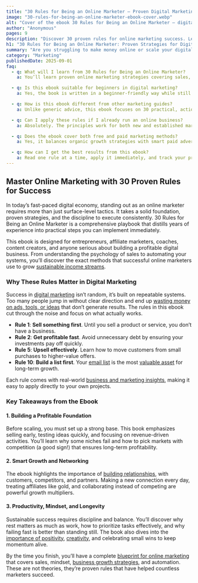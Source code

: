 ```yaml
---
title: "30 Rules for Being an Online Marketer – Proven Digital Marketing Success Guide"
image: "30-rules-for-being-an-online-marketer-ebook-cover.webp"
alt: "Cover of the ebook 30 Rules for Being an Online Marketer – digital marketing success guide with proven strategies and business growth tips"
author: "Anonymous"
pages: 9
description: "Discover 30 proven rules for online marketing success. Learn how to build, grow, and scale your digital business with this powerful ebook."
h1: "30 Rules for Being an Online Marketer: Proven Strategies for Digital Success"
summary: "Are you struggling to make money online or scale your digital business? 30 Rules for Being an Online Marketer is your complete guide to understanding what separates successful internet marketers from those who fail. Packed with practical strategies, actionable tips, and mindset shifts, this ebook shows you exactly how to build a profitable online business. Whether you’re a beginner or an experienced marketer, these timeless principles will fast-track your growth and success."
category: "Marketing"
publishedDate: 2025-09-01
faq:
  - q: What will I learn from 30 Rules for Being an Online Marketer?
    a: You’ll learn proven online marketing strategies covering sales, customer growth, automation, networking, and mindset for digital success.

  - q: Is this ebook suitable for beginners in digital marketing?
    a: Yes, the book is written in a beginner-friendly way while still providing advanced strategies professionals can apply.

  - q: How is this ebook different from other marketing guides?
    a: Unlike generic advice, this ebook focuses on 30 practical, actionable rules that have been tested and proven in real <a href="/best-online-business-ideas">online businesses</a>.

  - q: Can I apply these rules if I already run an online business?
    a: Absolutely. The principles work for both new and established marketers who want to increase profits and scale effectively.

  - q: Does the ebook cover both free and paid marketing methods?
    a: Yes, it balances organic growth strategies with smart paid advertising tactics to help you get profitable faster.

  - q: How can I get the best results from this ebook?
    a: Read one rule at a time, apply it immediately, and track your progress. Consistent action is the key to success.
---
```


## Master Online Marketing with 30 Proven Rules for Success

In today’s fast-paced digital economy, standing out as an online marketer requires more than just surface-level tactics. It takes a solid foundation, proven strategies, and the discipline to execute consistently. 30 Rules for Being an Online Marketer is a comprehensive playbook that distills years of experience into practical steps you can implement immediately.

This ebook is designed for entrepreneurs, affiliate marketers, coaches, content creators, and anyone serious about building a profitable digital business. From understanding the psychology of sales to automating your systems, you’ll discover the exact methods that successful online marketers use to grow [sustainable income streams](/money-income-stream).

### Why These Rules Matter in Digital Marketing

Success in [digital marketing](/digital-marketing-strategy) isn’t random, it’s built on repeatable systems. Too many people jump in without clear direction and end up [wasting money on ads, tools, or ideas](/reduce-business-expenses) that don’t generate results. The rules in this ebook cut through the noise and focus on what actually works.

- <b>Rule 1</b>: <strong>Sell something first</strong>. Until you sell a product or service, you don’t have a business.
- <b>Rule 2</b>: <strong>Get profitable fast</strong>. Avoid unnecessary debt by ensuring your investments pay off quickly.
- <b>Rule 5</b>: <strong>Upsell effectively</strong>. Learn how to move customers from small purchases to higher-value offers.
- <b>Rule 10</b>: <strong>Build a list first</strong>. Your [email list](/leads-list-manager) is the most [valuable asset](/build-online-business-assets) for long-term growth.

Each rule comes with real-world [business and marketing insights](/learn-marketing-insights), making it easy to apply directly to your own projects.

### Key Takeaways from the Ebook

#### 1. Building a Profitable Foundation

Before scaling, you must set up a strong base. This book emphasizes selling early, testing ideas quickly, and focusing on revenue-driven activities. You’ll learn why some niches fail and how to pick markets with competition (a good sign!) that ensures long-term profitability.

#### 2. Smart Growth and Networking

The ebook highlights the importance of [building relationships](/business-relationships-networking), with customers, competitors, and partners. Making a new connection every day, treating affiliates like gold, and collaborating instead of competing are powerful growth multipliers.

#### 3. Productivity, Mindset, and Longevity

Sustainable success requires discipline and balance. You’ll discover why rest matters as much as work, how to prioritize tasks effectively, and why failing fast is better than standing still. The book also dives into the [importance of positivity](/law-attraction-business-life-success), [creativity](/unlocking-power-of-creative-thinking), and celebrating small wins to keep momentum alive.

By the time you finish, you’ll have a complete [blueprint for online marketing](/digital-marketing-practical-guide) that covers sales, mindset, [business growth strategies](/5-rules-to-grow-your-business-big), and automation. These are not theories, they’re proven rules that have helped countless marketers succeed.